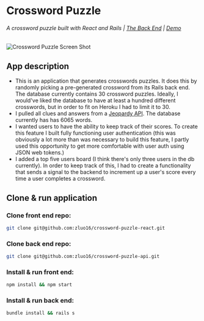 # Crossword Puzzle
###### A crossword puzzle built with React and Rails | [The Back End](https://github.com/zluo16/crossword-puzzle-api) | [Demo](https://crossword-puzzle.herokuapp.com/)

![Crossword Puzzle Screen Shot](http://i.imgur.com/TFpuj3F.png)

## App description
- This is an application that generates crosswords puzzles. It does this by
randomly picking a pre-generated crossword from its Rails back end. The database
currently contains 30 crossword puzzles. Ideally, I would've liked the database
to have at least a hundred different crosswords, but in order to fit on Heroku
I had to limit it to 30.
- I pulled all clues and answers from a [Jeopardy API](http://www.jservice.io/). The database currently
has has 6065 words.
- I wanted users to have the ability to keep track of their scores. To create
this feature I built fully functioning user authentication (this was obviously
a lot more than was necessary to build this feature, I partly used this
opportunity to get more comfortable with user auth using JSON web tokens.)
- I added a top five users board (I think there's only three users in the db
currently). In order to keep track of this, I had to create a functionality that
sends a signal to the backend to increment up a user's score every time a user
completes a crossword.

## Clone & run application

### Clone front end repo:
```bash
git clone git@github.com:zluo16/crossword-puzzle-react.git
```

### Clone back end repo:
```bash
git clone git@github.com:zluo16/crossword-puzzle-api.git
```

### Install & run front end:
```bash
npm install && npm start
```

### Install & run back end:
```bash
bundle install && rails s
```
